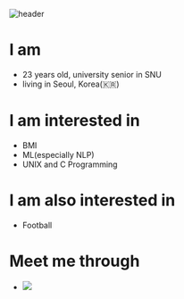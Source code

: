 <!--
**ydoh2016/ydoh2016** is a ✨ _special_ ✨ repository because its `README.md` (this file) appears on your GitHub profile.

Here are some ideas to get you started:

- 🔭 I’m currently working on ...
- 🌱 I’m currently learning ...
- 👯 I’m looking to collaborate on ...
- 🤔 I’m looking for help with ...
- 💬 Ask me about ...
- 📫 How to reach me: ...
- 😄 Pronouns: ...
- ⚡ Fun fact: ...
-->

![header](https://capsule-render.vercel.app/api?type=soft&color=auto&height=200&section=header&text=Yanghoon&fontSize=90&animation=blink)

# I am
- 23 years old, university senior in SNU
- living in Seoul, Korea(:kr:)

# I am interested in
- BMI
- ML(especially NLP)
- UNIX and C Programming

# I am also interested in
- Football

# Meet me through
-   <a href="mailto:ydoh2016@gmail.com"><img src="https://img.shields.io/badge/Gmail-d14836?style=flat-square&logo=Gmail&logoColor=white&link=viliketh1s98@naver.com"/></a>
